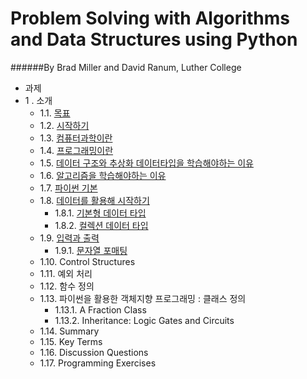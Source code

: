 Problem Solving with Algorithms and Data Structures using Python
===
######By Brad Miller and David Ranum, Luther College

* 과제
* 1 .  소개
    * 1.1. [목표](objectives.md)
    * 1.2. [시작하기](getting_start.md)
    * 1.3. [컴퓨터과학이란](computer_science.md)
    * 1.4. [프로그래밍이란](programming.ipynb)
    * 1.5. [데이터 구조와 추상화 데이터타입을 학습해야하는 이유](data_srtucture_abstraction.ipynb)
    * 1.6. [알고리즘을 학습해야하는 이유](reason_to_study_algorithm.ipynb)
    * 1.7. [파이썬 기본](basic_python.ipynb)
    * 1.8. [데이터를 활용해 시작하기](start_with_data.ipynb)
        * 1.8.1. [기본형 데이터 타입](atomic_data_type.ipynb)
        * 1.8.2. [컬렉션 데이터 타입](collection_data_type.ipynb)
    * 1.9. [입력과 출력](1.9_input_and_output.ipynb)
        * 1.9.1. [문자열 포매팅](1.9.1_string_formatting.ipynb)
    * 1.10. Control Structures
    * 1.11. 예외 처리
    * 1.12. 함수 정의
    * 1.13. 파이썬을 활용한 객체지향 프로그래밍 : 클래스 정의
        * 1.13.1. A Fraction Class
        * 1.13.2. Inheritance: Logic Gates and Circuits
    * 1.14. Summary
    * 1.15. Key Terms
    * 1.16. Discussion Questions
    * 1.17. Programming Exercises